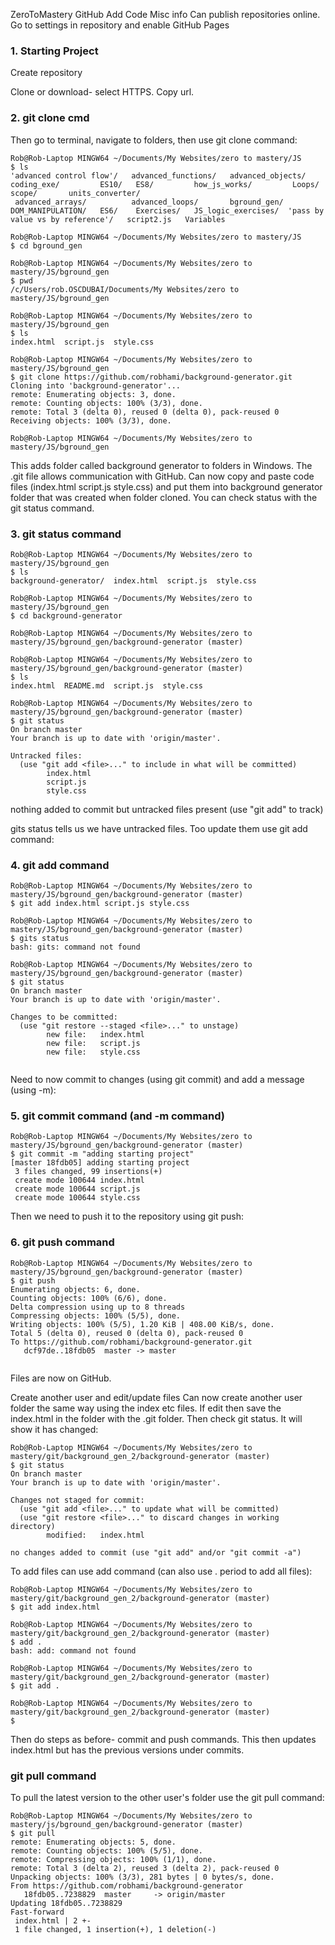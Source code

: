 ZeroToMastery GitHub Add Code
Misc info
Can publish repositories online. Go to settings in repository and enable GitHub Pages

### 1. Starting Project ###
Create repository

Clone or download- select HTTPS. Copy url.

### 2. git clone cmd ###
Then go to terminal, navigate to folders, then use git clone command:

```git attributes
Rob@Rob-Laptop MINGW64 ~/Documents/My Websites/zero to mastery/JS
$ ls
'advanced control flow'/   advanced_functions/   advanced_objects/   coding_exe/         ES10/   ES8/         how_js_works/         Loops/                            scope/       units_converter/
 advanced_arrays/          advanced_loops/       bground_gen/        DOM_MANIPULATION/   ES6/    Exercises/   JS_logic_exercises/  'pass by value vs by reference'/   script2.js   Variables

Rob@Rob-Laptop MINGW64 ~/Documents/My Websites/zero to mastery/JS
$ cd bground_gen

Rob@Rob-Laptop MINGW64 ~/Documents/My Websites/zero to mastery/JS/bground_gen
$ pwd
/c/Users/rob.OSCDUBAI/Documents/My Websites/zero to mastery/JS/bground_gen

Rob@Rob-Laptop MINGW64 ~/Documents/My Websites/zero to mastery/JS/bground_gen
$ ls
index.html  script.js  style.css

Rob@Rob-Laptop MINGW64 ~/Documents/My Websites/zero to mastery/JS/bground_gen
$ git clone https://github.com/robhami/background-generator.git
Cloning into 'background-generator'...
remote: Enumerating objects: 3, done.
remote: Counting objects: 100% (3/3), done.
remote: Total 3 (delta 0), reused 0 (delta 0), pack-reused 0
Receiving objects: 100% (3/3), done.

Rob@Rob-Laptop MINGW64 ~/Documents/My Websites/zero to mastery/JS/bground_gen

```
This adds folder called background generator to folders in Windows. The .git file allows communication with GitHub. Can now copy and paste code files (index.html script.js style.css) and put them into background generator folder that was created when folder cloned. You can check status with the git status command.

### 3. git status command ###

```git attributes
Rob@Rob-Laptop MINGW64 ~/Documents/My Websites/zero to mastery/JS/bground_gen
$ ls
background-generator/  index.html  script.js  style.css

Rob@Rob-Laptop MINGW64 ~/Documents/My Websites/zero to mastery/JS/bground_gen
$ cd background-generator

Rob@Rob-Laptop MINGW64 ~/Documents/My Websites/zero to mastery/JS/bground_gen/background-generator (master)

Rob@Rob-Laptop MINGW64 ~/Documents/My Websites/zero to mastery/JS/bground_gen/background-generator (master)
$ ls
index.html  README.md  script.js  style.css

Rob@Rob-Laptop MINGW64 ~/Documents/My Websites/zero to mastery/JS/bground_gen/background-generator (master)
$ git status
On branch master
Your branch is up to date with 'origin/master'.

Untracked files:
  (use "git add <file>..." to include in what will be committed)
        index.html
        script.js
        style.css
```

nothing added to commit but untracked files present (use "git add" to track)

gits status tells us we have untracked files. Too update them use git add command:

### 4. git add command ###

```git attributes
Rob@Rob-Laptop MINGW64 ~/Documents/My Websites/zero to mastery/JS/bground_gen/background-generator (master)
$ git add index.html script.js style.css

Rob@Rob-Laptop MINGW64 ~/Documents/My Websites/zero to mastery/JS/bground_gen/background-generator (master)
$ gits status
bash: gits: command not found

Rob@Rob-Laptop MINGW64 ~/Documents/My Websites/zero to mastery/JS/bground_gen/background-generator (master)
$ git status
On branch master
Your branch is up to date with 'origin/master'.

Changes to be committed:
  (use "git restore --staged <file>..." to unstage)
        new file:   index.html
        new file:   script.js
        new file:   style.css
        
```        
Need to now commit to changes (using git commit) and add a message (using -m):

### 5. git commit command (and -m command) ###

```git attributes
Rob@Rob-Laptop MINGW64 ~/Documents/My Websites/zero to mastery/JS/bground_gen/background-generator (master)
$ git commit -m "adding starting project"
[master 18fdb05] adding starting project
 3 files changed, 99 insertions(+)
 create mode 100644 index.html
 create mode 100644 script.js
 create mode 100644 style.css
```


Then we need to push it to the repository using git push:

### 6. git push command ###

```git attributes
Rob@Rob-Laptop MINGW64 ~/Documents/My Websites/zero to mastery/JS/bground_gen/background-generator (master)
$ git push
Enumerating objects: 6, done.
Counting objects: 100% (6/6), done.
Delta compression using up to 8 threads
Compressing objects: 100% (5/5), done.
Writing objects: 100% (5/5), 1.20 KiB | 408.00 KiB/s, done.
Total 5 (delta 0), reused 0 (delta 0), pack-reused 0
To https://github.com/robhami/background-generator.git
   dcf97de..18fdb05  master -> master
   
```
Files are now on GitHub.

Create another user and edit/update files
Can now create another user folder the same way using the index etc files. If edit then save the index.html in the folder with the .git folder. Then check git status. It will show it has changed:


```git attributes
Rob@Rob-Laptop MINGW64 ~/Documents/My Websites/zero to mastery/git/background_gen_2/background-generator (master)
$ git status
On branch master
Your branch is up to date with 'origin/master'.

Changes not staged for commit:
  (use "git add <file>..." to update what will be committed)
  (use "git restore <file>..." to discard changes in working directory)
        modified:   index.html

no changes added to commit (use "git add" and/or "git commit -a")

```
To add files can use add command (can also use . period to add all files):

```git attributes
Rob@Rob-Laptop MINGW64 ~/Documents/My Websites/zero to mastery/git/background_gen_2/background-generator (master)
$ git add index.html

Rob@Rob-Laptop MINGW64 ~/Documents/My Websites/zero to mastery/git/background_gen_2/background-generator (master)
$ add .
bash: add: command not found

Rob@Rob-Laptop MINGW64 ~/Documents/My Websites/zero to mastery/git/background_gen_2/background-generator (master)
$ git add .

Rob@Rob-Laptop MINGW64 ~/Documents/My Websites/zero to mastery/git/background_gen_2/background-generator (master)
$
```

Then do steps as before- commit and push commands. This then updates index.html but has the previous versions under commits.

### git pull command ###

To pull the latest version to the other user's folder use the git pull command:

```git attributes
Rob@Rob-Laptop MINGW64 ~/Documents/My Websites/zero to mastery/js/bground_gen/background-generator (master)
$ git pull
remote: Enumerating objects: 5, done.
remote: Counting objects: 100% (5/5), done.
remote: Compressing objects: 100% (1/1), done.
remote: Total 3 (delta 2), reused 3 (delta 2), pack-reused 0
Unpacking objects: 100% (3/3), 281 bytes | 0 bytes/s, done.
From https://github.com/robhami/background-generator
   18fdb05..7238829  master     -> origin/master
Updating 18fdb05..7238829
Fast-forward
 index.html | 2 +-
 1 file changed, 1 insertion(+), 1 deletion(-)
```
